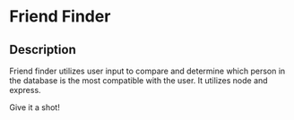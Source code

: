 # Friend Finder 

## Description

Friend finder utilizes user input to compare and determine which person in the database is the most compatible with the user. It utilizes node and express.

Give it a shot!
